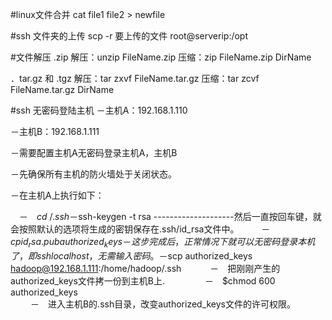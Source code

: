 
#linux文件合并
cat file1 file2 > newfile

#ssh 文件夹的上传
scp -r 要上传的文件  root@serverip:/opt

#文件解压
.zip
解压：unzip FileName.zip
压缩：zip FileName.zip DirName

．tar.gz 和 .tgz
解压：tar zxvf FileName.tar.gz
压缩：tar zcvf FileName.tar.gz DirName

#ssh 无密码登陆主机
－主机A：192.168.1.110

－主机B：192.168.1.111 

－需要配置主机A无密码登录主机A，主机B

－先确保所有主机的防火墙处于关闭状态。

－在主机A上执行如下：

　－　$cd ~/.ssh
　
　－　$ssh-keygen -t rsa  --------------------然后一直按回车键，就会按照默认的选项将生成的密钥保存在.ssh/id_rsa文件中。
　
　－　$cp id_rsa.pub authorized_keys 
　　　－　这步完成后，正常情况下就可以无密码登录本机了，即ssh localhost，无需输入密码。
　　　
　－　$scp authorized_keys hadoop@192.168.1.111:/home/hadoop/.ssh   　　　－　把刚刚产生的authorized_keys文件拷一份到主机B上.　　
　
　－　$chmod 600 authorized_keys       
　　  －　进入主机B的.ssh目录，改变authorized_keys文件的许可权限。
